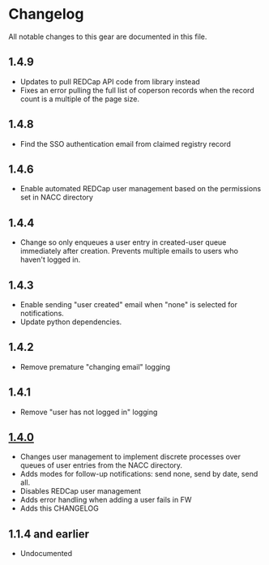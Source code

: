 # Changelog

All notable changes to this gear are documented in this file.

## 1.4.9

* Updates to pull REDCap API code from library instead
* Fixes an error pulling the full list of coperson records when the record count
  is a multiple of the page size.

## 1.4.8

* Find the SSO authentication email from claimed registry record
  
## 1.4.6

* Enable automated REDCap user management based on the permissions set in NACC directory

## 1.4.4

* Change so only enqueues a user entry in created-user queue immediately after creation.
  Prevents multiple emails to users who haven't logged in.

## 1.4.3

* Enable sending "user created" email when "none" is selected for notifications.
* Update python dependencies.
  
## 1.4.2

* Remove premature "changing email" logging

## 1.4.1

* Remove "user has not logged in" logging

## [1.4.0](https://github.com/naccdata/flywheel-gear-extensions/pull/114)

* Changes user management to implement discrete processes over queues of user
  entries from the NACC directory.
* Adds modes for follow-up notifications: send none, send by date, send all.
* Disables REDCap user management
* Adds error handling when adding a user fails in FW
* Adds this CHANGELOG

## 
## 1.1.4 and earlier

* Undocumented
